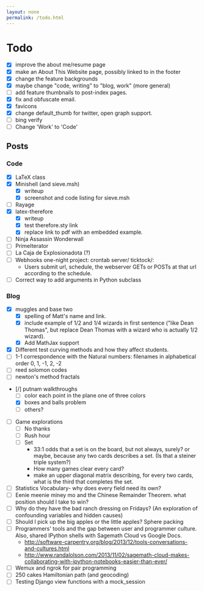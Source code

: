```yaml
---
layout: none
permalink: /todo.html
---
```


# Todo #

- [x] improve the about me/resume page
- [x] make an About This Website page, possibly linked to in the footer
- [x] change the feature backgrounds
- [x] maybe change "code, writing" to "blog, work" (more general)
- [ ] add feature thumbnails to post-index pages.
- [x] fix and obfuscate email.
- [x] favicons
- [x] change default_thumb for twitter, open graph support. 
- [ ] bing verify
- [ ] Change 'Work' to 'Code'

## Posts ##

### Code ###

- [x] LaTeX class
- [x] Minishell (and sieve.msh)
  - [x] writeup
  - [x] screenshot and code listing for sieve.msh
- [ ] Rayage
- [x] latex-therefore
  - [x] writeup
  - [x] test therefore.sty link
  - [x] replace link to pdf with an embedded example.
- [ ] Ninja Assassin Wonderwall
- [ ] PrimeIterator
- [ ] La Caja de Explosionadota (?)
- [ ] Webhooks one-night project: crontab server/ ticktock/:
  - Users submit url, schedule, the webserver GETs or POSTs at that url according to the schedule.
- [ ] Correct way to add arguments in Python subclass

### Blog ###

- [x] muggles and base two
  - [x] spelling of Matt's name and link.
  - [x] include example of 1/2 and 1/4 wizards in first sentence ("like Dean Thomas", but replace Dean Thomas with a wizard who is actually 1/2 wizard).
  - [x] Add MathJax support 
- [x] Different test curving methods and how they affect students.
- [ ] 1-1 correspondence with the Natural numbers: filenames in alphabetical order 0, 1, -1, 2, -2
- [ ] reed solomon codes
- [ ] newton's method fractals
- [/] putnam walkthroughs 
  - [ ] color each point in the plane one of three colors
  - [x] boxes and balls problem
  - [ ] others?
- [ ] Game explorations
  - [ ] No thanks
  - [ ] Rush hour
  - [ ] Set
    - 33:1 odds that a set is on the board, but not always, surely? or maybe, because any two cards describes a set. (Is that a steiner triple system?)
    - How many games clear every card?
    - make an upper diagonal matrix describing, for every two cards, what is the third that completes the set.
- [ ] Statistics Vocabulary- why does every field need its own?
- [ ] Eenie meenie miney mo and the Chinese Remainder Theorem. what position should I take to win?
- [ ] Why do they have the bad ranch dressing on Fridays? (An exploration of confounding variables and hidden causes)
- [ ] Should I pick up the big apples or the little apples? Sphere packing
- [ ] Programmers' tools and the gap between user and programmer culture. Also, shared IPython shells with Sagemath Cloud vs Google Docs.
  - http://software-carpentry.org/blog/2013/12/tools-conversations-and-cultures.html 
  - http://www.randalolson.com/2013/11/02/sagemath-cloud-makes-collaborating-with-ipython-notebooks-easier-than-ever/
- [ ] Wemux and ngrok for pair programming
- [ ] 250 cakes Hamiltonian path (and geocoding)
- [ ] Testing Django view functions with a mock_session

